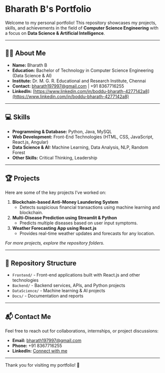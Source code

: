 # Bharath B's Portfolio

Welcome to my personal portfolio! This repository showcases my projects, skills, and achievements in the field of **Computer Science Engineering** with a focus on **Data Science & Artificial Intelligence**.

---

## 👨‍🎓 About Me

- **Name:** Bharath B  
- **Education:** Bachelor of Technology in Computer Science Engineering (Data Science & AI)  
- **Institute:** Dr. M. G. R. Educational and Research Institute, Chennai  
- **Contact:** bharath197997@gmail.com | +91 8367716255  
- **LinkedIn:** [https://www.linkedin.com/in/boddu-bharath-4277142a8](https://www.linkedin.com/in/boddu-bharath-4277142a8)

---

## 💻 Skills

- **Programming & Database:** Python, Java, MySQL  
- **Web Development:** Front-End Technologies (HTML, CSS, JavaScript, React.js, Angular)  
- **Data Science & AI:** Machine Learning, Data Analysis, NLP, Random Forest  
- **Other Skills:** Critical Thinking, Leadership

---

## 🏆 Projects

Here are some of the key projects I’ve worked on:

1. **Blockchain-based Anti-Money Laundering System**  
   - Detects suspicious financial transactions using machine learning and blockchain.  
2. **Multi-Disease Prediction using Streamlit & Python**  
   - Predicts multiple diseases based on user input symptoms.  
3. **Weather Forecasting App using React.js**  
   - Provides real-time weather updates and forecasts for any location.  

_For more projects, explore the repository folders._

---

## 📂 Repository Structure

- `Frontend/` - Front-end applications built with React.js and other technologies  
- `Backend/` - Backend services, APIs, and Python projects  
- `DataScience/` - Machine learning & AI projects  
- `Docs/` - Documentation and reports

---

## 📬 Contact Me

Feel free to reach out for collaborations, internships, or project discussions:

- **Email:** bharath197997@gmail.com  
- **Phone:** +91 8367716255  
- **LinkedIn:** [Connect with me](https://www.linkedin.com/in/boddu-bharath-4277142a8)

---

Thank you for visiting my portfolio! 🚀
